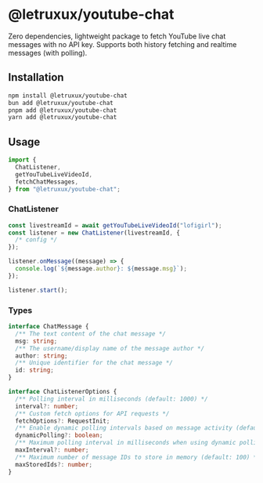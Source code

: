 # @letruxux/youtube-chat

Zero dependencies, lightweight package to fetch YouTube live chat messages with no API key.
Supports both history fetching and realtime messages (with polling).

## Installation

```bash
npm install @letruxux/youtube-chat
bun add @letruxux/youtube-chat
pnpm add @letruxux/youtube-chat
yarn add @letruxux/youtube-chat
```

## Usage

```js
import {
  ChatListener,
  getYouTubeLiveVideoId,
  fetchChatMessages,
} from "@letruxux/youtube-chat";
```

### ChatListener

```js
const livestreamId = await getYouTubeLiveVideoId("lofigirl");
const listener = new ChatListener(livestreamId, {
  /* config */
});

listener.onMessage((message) => {
  console.log(`${message.author}: ${message.msg}`);
});

listener.start();
```

### Types

```ts
interface ChatMessage {
  /** The text content of the chat message */
  msg: string;
  /** The username/display name of the message author */
  author: string;
  /** Unique identifier for the chat message */
  id: string;
}

interface ChatListenerOptions {
  /** Polling interval in milliseconds (default: 1000) */
  interval?: number;
  /** Custom fetch options for API requests */
  fetchOptions?: RequestInit;
  /** Enable dynamic polling intervals based on message activity (default: false) */
  dynamicPolling?: boolean;
  /** Maximum polling interval in milliseconds when using dynamic polling (default: 5000) */
  maxInterval?: number;
  /** Maximum number of message IDs to store in memory (default: 100) */
  maxStoredIds?: number;
}
```
